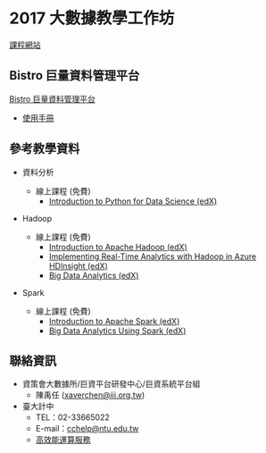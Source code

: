 # 2017 大數據教學工作坊

[課程網站](http://course.cc.ntu.edu.tw/201707/class/class04.html)

## Bistro 巨量資料管理平台

[Bistro 巨量資料管理平台](http://bistro.data.iii.org.tw/)

* [使用手冊](https://docs.google.com/uc?authuser=0&id=0B-rPsd6en_tQRVhiVDkyTUpYWm8&export=download)

## 參考教學資料

* 資料分析
  * 線上課程 (免費)
    * [Introduction to Python for Data Science (edX)](https://www.edx.org/course/introduction-python-data-science-microsoft-dat208x-6)

* Hadoop
  * 線上課程 (免費)
    * [Introduction to Apache Hadoop (edX)](https://www.edx.org/course/introduction-apache-hadoop-linuxfoundationx-lfs103x)
    * [Implementing Real-Time Analytics with Hadoop in Azure HDInsight (edX)](https://www.edx.org/course/implementing-real-time-analytics-hadoop-microsoft-dat202-2x-2)
    * [Big Data Analytics (edX)](https://www.edx.org/course/big-data-analytics-adelaidex-analysisx)

* Spark
  * 線上課程 (免費)
    * [Introduction to Apache Spark (edX)](https://www.edx.org/course/introduction-apache-spark-uc-berkeleyx-cs105x)
    * [Big Data Analytics Using Spark (edX)](https://www.edx.org/course/big-data-analytics-using-spark-uc-san-diegox-dse230x)

## 聯絡資訊
* 資策會大數據所/巨資平台研發中心/巨資系統平台組
  * 陳禹任 (xaverchen@iii.org.tw)
* 臺大計中
  * TEL：02-33665022
  * E-mail：cchelp@ntu.edu.tw
  * [高效能運算服務](http://grid.ntu.edu.tw/)

